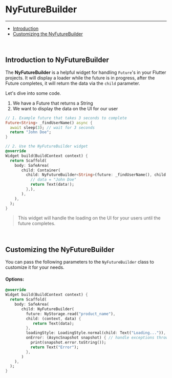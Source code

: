 # NyFutureBuilder

---

<a name="section-1"></a>
- [Introduction](#introduction "Introduction")
- [Customizing the NyFutureBuilder](#customizing-the-nyfuturebuilder "Customizing the NyFutureBuilder")


<a name="introduction"></a>
<br>

## Introduction to NyFutureBuilder

The **NyFutureBuilder** is a helpful widget for handling `Future`'s in your Flutter projects.
It will display a loader while the future is in progress, after the Future completes, it will return the data via the `child` parameter.

Let's dive into some code.

1. We have a Future that returns a String
2. We want to display the data on the UI for our user

``` dart
// 1. Example future that takes 3 seconds to complete
Future<String> _findUserName() async {
  await sleep(3); // wait for 3 seconds
  return "John Doe";
}

// 2. Use the NyFutureBuilder widget
@override
Widget build(BuildContext context) {
  return Scaffold(
    body: SafeArea(
       child: Container(
         child: NyFutureBuilder<String>(future: _findUserName(), child: (context, data) {
           // data = "John Doe"
           return Text(data!);
         },),
       ),
    ),
  );
}
```

> This widget will handle the loading on the UI for your users until the future completes.

<a name="customizing-the-nyfuturebuilder"></a>
<br>

## Customizing the NyFutureBuilder

You can pass the following parameters to the `NyFutureBuilder` class to customize it for your needs.

#### Options:

``` dart 
@override
Widget build(BuildContext context) {
  return Scaffold(
    body: SafeArea(
       child: NyFutureBuilder(
         future: NyStorage.read("product_name"), 
         child: (context, data) {
            return Text(data);
         },
         loadingStyle: LoadingStyle.normal(child: Text("Loading...")), // change the default loader
         onError: (AsyncSnapshot snapshot) { // handle exceptions thrown from your future.
           print(snapshot.error.toString());
           return Text("Error");
         },
       )
    ),
  );
}
```
